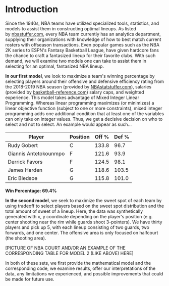# Introduction
Since the 1940s, NBA teams have utilized specialized tools, statistics, and models to assist them in constructing optimal lineups. As listed by [nbastuffer.com](https://www.nbastuffer.com/analytics101/nba-teams-that-have-analytics-department/), every NBA team currently has an analytics department, supplying their organizations with knowledge of how to best match current rosters with offseason transactions. Even popular games such as the NBA 2K series to ESPN's Fantasy Basketball League, have given hardcore fans the chance to craft a fantasized lineup for their favorite clubs. With such demand, we will examine two models one can take to assist them in selecting for an optimal, fantasized NBA lineup. 

**In our first model**, we look to maximize a team's winning percentage by selecting players around their offensive and defensive efficiency rating from the 2018-2019 NBA season (provided by [NBAstatstuffer.com]((https://www.nbastuffer.com/2018-2019-nba-player-stats/))), salaries (provided by [basketball-reference.com](https://www.basketball-reference.com/contracts/players.html)) salary caps, and weighted experience. This model takes advantage of Mixed Integer Linear Programming. Whereas linear programming maximizes (or minimizes) a linear objective function (subject to one or more constraints), mixed integer programming adds one additional condition that at least one of the variables can only take on integer values. Thus, we get a decisive decision on who to select and not to select. An example would appear as such...

| Player                | Position | Off % | Def % |
|-----------------------|----------|-------|-------|
| Rudy Gobert           | C        | 133.8 | 96.7  |
| Giannis Antetokounmpo | F        | 121.6 | 93.9  |
| Derrick Favors        | F        | 124.5 | 98.1  |
| James Harden          | G        | 118.6 | 103.5 |
| Eric Bledsoe          | G        | 115.8 | 101.0 |

**Win Percentage: 69.4%**

**In the second model**, we seek to maximize the sweet spot of each team by using tradeoff to select players based on the sweet spot distribution and the total amount of sweet of a lineup. Here, the data was synthetically generated with x, y coordinate depending on the player's position (e.g. center shooting near the rim while guards shoot 3-pointers). We have thirty players and pick up 5, with each lineup consisting of two guards, two forwards, and one center. The offensive area is only focused on halfcourt (the shooting area).

[PICTURE OF NBA COURT AND/OR AN EXAMPLE OF THE CORRESPONDING TABLE FOR MODEL 2 (LIKE ABOVE) HERE]

In both of these sets, we first provide the mathematical model and the corresponding code, we examine results, offer our interpretations of the data, any limitations we experienced, and possible improvements that could be made for future use.
